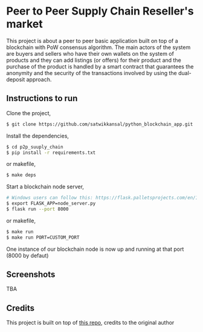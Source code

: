 # Peer to Peer Supply Chain Reseller's market

This project is about a peer to peer basic application built on top of a blockchain with PoW consensus algorithm. The main actors of the system are buyers and sellers who have their own wallets on the system of products and they can add listings (or offers) for their product and the purchase of the product is handled by a smart contract that guarantees the anonymity and the security of the transactions involved by using the dual-deposit approach.


## Instructions to run

Clone the project,

```sh
$ git clone https://github.com/satwikkansal/python_blockchain_app.git
```

Install the dependencies,

```sh
$ cd p2p_suuply_chain
$ pip install -r requirements.txt
```

or makefile,

```sh
$ make deps
```

Start a blockchain node server,

```sh
# Windows users can follow this: https://flask.palletsprojects.com/en/1.1.x/cli/#application-discovery
$ export FLASK_APP=node_server.py
$ flask run --port 8000
```

or makefile,

```sh
$ make run
$ make run PORT=CUSTOM_PORT
```

One instance of our blockchain node is now up and running at that port (8000 by defaut) 

## Screenshots

TBA



## Credits

This project is built on top of [this repo](https://github.com/satwikkansal/python_blockchain_app/tree/ibm_blockchain_post), credits to the original author 


